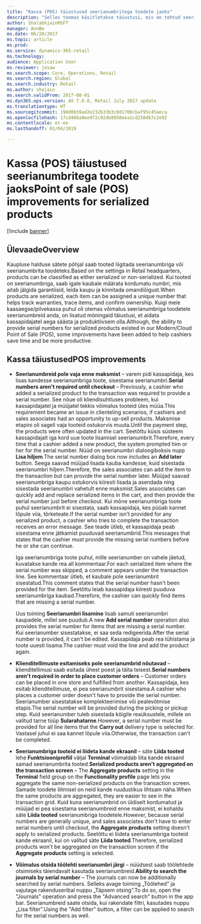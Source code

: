 ```yaml
---
title: "Kassa (POS) täiustused seerianumbritega toodete jaoks"
description: "Selles teemas käsitletakse täiustusi, mis on tehtud seerianumbriga toodetes, et säästaksite aega ja saaksite olla produktiivsemad."
author: ShalabhjainMSFT
manager: AnnBe
ms.date: 06/20/2017
ms.topic: article
ms.prod: 
ms.service: dynamics-365-retail
ms.technology: 
audience: Application User
ms.reviewer: josaw
ms.search.scope: Core, Operations, Retail
ms.search.region: Global
ms.search.industry: Retail
ms.author: shajain
ms.search.validFrom: 2017-08-01
ms.dyn365.ops.version: AX 7.0.0, Retail July 2017 update
ms.translationtype: HT
ms.sourcegitcommit: 190d0b59ad2e232b33b3c0d1700cbaf95c45aeca
ms.openlocfilehash: 17cd46ba9ee972c92db8950eea1cd258d67c2e92
ms.contentlocale: et-ee
ms.lasthandoff: 01/04/2019

---
```


# <a name="point-of-sale-pos-improvements-for-serialized-products"></a><span data-ttu-id="94654-103">Kassa (POS) täiustused seerianumbritega toodete jaoks</span><span class="sxs-lookup"><span data-stu-id="94654-103">Point of sale (POS) improvements for serialized products</span></span>

[!include [banner](includes/banner.md)]

## <a name="overview"></a><span data-ttu-id="94654-104">Ülevaade</span><span class="sxs-lookup"><span data-stu-id="94654-104">Overview</span></span>

<span data-ttu-id="94654-105">Kaupluse halduse sätete põhjal saab tooted liigitada seerianumbriga või seerianumbrita toodeteks.</span><span class="sxs-lookup"><span data-stu-id="94654-105">Based on the settings in Retail headquarters, products can be classified as either serialized or non-serialized.</span></span> <span data-ttu-id="94654-106">Kui tooted on seerianumbriga, saab igale kaubale määrata kordumatu numbri, mis aitab jälgida garantiisid, leida kaupu ja kinnitada omandiõigust.</span><span class="sxs-lookup"><span data-stu-id="94654-106">When products are serialized, each item can be assigned a unique number that helps track warranties, trace items, and confirm ownership.</span></span> <span data-ttu-id="94654-107">Kuigi meie kaasaegse/pilvekassa puhul oli olemas võimalus seerianumbriga toodetele seerianumbreid anda, on lisatud mõningaid täiustusi, et aidata kassapidajatel aega säästa ja produktiivsem olla.</span><span class="sxs-lookup"><span data-stu-id="94654-107">Although, the ability to provide serial numbers for serialized products existed in our Modern/Cloud Point of Sale (POS), some improvements have been added to help cashiers save time and be more productive.</span></span>

## <a name="pos-improvements"></a><span data-ttu-id="94654-108">Kassa täiustused</span><span class="sxs-lookup"><span data-stu-id="94654-108">POS improvements</span></span>

- <span data-ttu-id="94654-109">**Seerianumbreid pole vaja enne maksmist** – varem pidi kassapidaja, kes lisas kandesse seerianumbriga toote, sisestama seerianumbri.</span><span class="sxs-lookup"><span data-stu-id="94654-109">**Serial numbers aren't required until checkout** – Previously, a cashier who added a serialized product to the transaction was required to provide a serial number.</span></span> <span data-ttu-id="94654-110">See nõue oli kliendisuhtluses probleem, kui kassapidajatel ja müüjatel tekkis võimalus tooteid üles müüa.</span><span class="sxs-lookup"><span data-stu-id="94654-110">This requirement became an issue in clienteling scenarios, if cashiers and sales associates had an opportunity to up-sell products.</span></span> <span data-ttu-id="94654-111">Maksmise etapini oli sageli vaja tooteid ostukorvis muuta.</span><span class="sxs-lookup"><span data-stu-id="94654-111">Until the payment step, the products were often updated in the cart.</span></span> <span data-ttu-id="94654-112">Seetõttu küsis süsteem kassapidajalt iga kord uue toote lisamisel seerianumbrit.</span><span class="sxs-lookup"><span data-stu-id="94654-112">Therefore, every time that a cashier added a new product, the system prompted him or her for the serial number.</span></span> <span data-ttu-id="94654-113">Nüüd on seerianumbri dialoogiboksis nupp **Lisa hiljem**.</span><span class="sxs-lookup"><span data-stu-id="94654-113">The serial number dialog box now includes an **Add later** button.</span></span> <span data-ttu-id="94654-114">Seega saavad müüjad lisada kauba kandesse, kuid sisestada seerianumbri hiljem.</span><span class="sxs-lookup"><span data-stu-id="94654-114">Therefore, the sales associates can add the item to the transaction but can provide the serial number later.</span></span> <span data-ttu-id="94654-115">Müüjad saavad seerianumbriga kaupu ostukorvis kiiresti lisada ja asendada ning sisestada seerianumbri vahetult enne maksmist.</span><span class="sxs-lookup"><span data-stu-id="94654-115">Sales associates can quickly add and replace serialized items in the cart, and then provide the serial number just before checkout.</span></span> <span data-ttu-id="94654-116">Kui mõne seerianumbriga toote puhul seerianumbrit ei sisestata, saab kassapidaja, kes püüab kannet lõpule viia, tõrketeate.</span><span class="sxs-lookup"><span data-stu-id="94654-116">If the serial number isn't provided for any serialized product, a cashier who tries to complete the transaction receives an error message.</span></span> <span data-ttu-id="94654-117">See teade ütleb, et kassapidaja peab sisestama enne jätkamist puuduvad seerianumbrid.</span><span class="sxs-lookup"><span data-stu-id="94654-117">This messages that states that the cashier must provide the missing serial numbers before he or she can continue.</span></span>

    <span data-ttu-id="94654-118">Iga seerianumbriga toote puhul, mille seerianumber on vahele jäetud, kuvatakse kande rea all kommentaar.</span><span class="sxs-lookup"><span data-stu-id="94654-118">For each serialized item where the serial number was skipped, a comment appears under the transaction line.</span></span> <span data-ttu-id="94654-119">See kommentaar ütleb, et kaubale pole seerianumbrit sisestatud.</span><span class="sxs-lookup"><span data-stu-id="94654-119">This comment states that the serial number hasn't been provided for the item.</span></span> <span data-ttu-id="94654-120">Seetõttu leiab kassapidaja kiiresti puuduva seerianumbriga kaubad.</span><span class="sxs-lookup"><span data-stu-id="94654-120">Therefore, the cashier can quickly find items that are missing a serial number.</span></span>

    <span data-ttu-id="94654-121">Uus toiming **Seerianumbri lisamine** lisab samuti seerianumbri kaupadele, millel see puudub.</span><span class="sxs-lookup"><span data-stu-id="94654-121">A new **Add serial number** operation also provides the serial number for items that are missing a serial number.</span></span> <span data-ttu-id="94654-122">Kui seerianumber sisestatakse, ei saa seda redigeerida.</span><span class="sxs-lookup"><span data-stu-id="94654-122">After the serial number is provided, it can't be edited.</span></span> <span data-ttu-id="94654-123">Kassapidaja peab rea tühistama ja toote uuesti lisama.</span><span class="sxs-lookup"><span data-stu-id="94654-123">The cashier must void the line and add the product again.</span></span>
    
- <span data-ttu-id="94654-124">**Klienditellimuste esitamiseks pole seerianumbrid nõutavad** – klienditellimusi saab esitada ühest poest ja täita teisest.</span><span class="sxs-lookup"><span data-stu-id="94654-124">**Serial numbers aren't required in order to place customer orders** – Customer orders can be placed in one store and fulfilled from another.</span></span> <span data-ttu-id="94654-125">Kassapidaja, kes esitab klienditellimuse, ei pea seerianumbrit sisestama.</span><span class="sxs-lookup"><span data-stu-id="94654-125">A cashier who places a customer order doesn't have to provide the serial number.</span></span> <span data-ttu-id="94654-126">Seerianumber sisestatakse komplekteerimise või pealevõtmise etapis.</span><span class="sxs-lookup"><span data-stu-id="94654-126">The serial number will be provided during the picking or pickup step.</span></span> <span data-ttu-id="94654-127">Kuid seerianumber tuleb sisestada kõigile reaüksustele, millele on valitud tarne tüüp **Sularahatarne**.</span><span class="sxs-lookup"><span data-stu-id="94654-127">However, a serial number must be provided for all line items that the **Carry out** delivery type is selected for.</span></span> <span data-ttu-id="94654-128">Vastasel juhul ei saa kannet lõpule viia.</span><span class="sxs-lookup"><span data-stu-id="94654-128">Otherwise, the transaction can't be completed.</span></span>
- <span data-ttu-id="94654-129">**Seerianumbriga tooteid ei liideta kande ekraanil** – säte **Liida tooted** lehe **Funktsiooniprofiil** väljal **Terminal** võimaldab liita kande ekraanil samad seerianumbrita tooted.</span><span class="sxs-lookup"><span data-stu-id="94654-129">**Serialized products aren't aggregated on the transaction screen** – The **Aggregate products** setting in the **Terminal** field group on the **Functionality profile** page lets you aggregate the same non-serialized products on the transaction screen.</span></span> <span data-ttu-id="94654-130">Samade toodete liitmisel on neid kande ruudustikus lihtsam näha.</span><span class="sxs-lookup"><span data-stu-id="94654-130">When the same products are aggregated, they are easier to see in the transaction grid.</span></span> <span data-ttu-id="94654-131">Kuid kuna seerianumbrid on üldiselt kordumatud ja müüjad ei pea sisestama seerianumbreid enne maksmist, ei kohaldu säte **Liida tooted** seerianumbriga toodetele.</span><span class="sxs-lookup"><span data-stu-id="94654-131">However, because serial numbers are generally unique, and sales associates don't have to enter serial numbers until checkout, the **Aggregate products** setting doesn't apply to serialized products.</span></span> <span data-ttu-id="94654-132">Seetõttu ei liideta seerianumbriga tooteid kande ekraanil, kui on valitud säte **Liida tooted**.</span><span class="sxs-lookup"><span data-stu-id="94654-132">Therefore, serialized products won't be aggregated on the transaction screen if the **Aggregate products** setting is selected.</span></span>
- <span data-ttu-id="94654-133">**Võimalus otsida töölehti seerianumbri järgi** – nüüdsest saab töölehtede otsimiseks täiendavalt kasutada seerianumbreid.</span><span class="sxs-lookup"><span data-stu-id="94654-133">**Ability to search the journals by serial number** – The journals can now be additionally searched by serial numbers.</span></span> <span data-ttu-id="94654-134">Selleks avage toiming „Töölehed” ja vajutage rakenduseribal nuppu „Täpsem otsing”.</span><span class="sxs-lookup"><span data-stu-id="94654-134">To do so, open the "Journals" operation and press the "Advanced search" button in the app bar.</span></span> <span data-ttu-id="94654-135">Seerianumbreid saate otsida, kui rakendate filtri, kasutades nuppu „Lisa filter”.</span><span class="sxs-lookup"><span data-stu-id="94654-135">Using the "Add filter" button, a filter can be applied to search for the serial numbers as well.</span></span>

